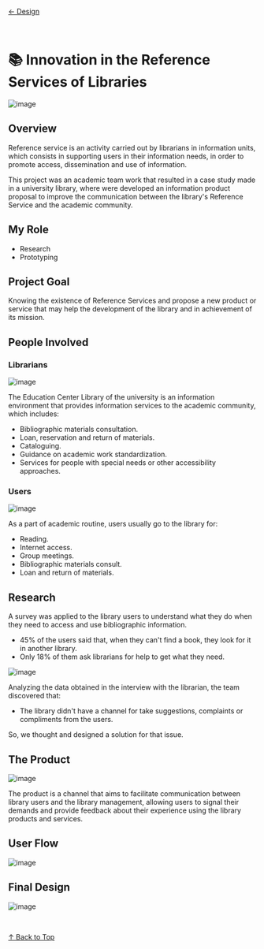 [← Design](/design/index)

<br>

# 📚 Innovation in the Reference Services of Libraries

![image](../library_app/img/library_thumbnail.png)

## Overview
Reference service is an activity carried out by librarians in information units, which consists in supporting users in their information needs, in order to promote access, dissemination and use of information.

This project was an academic team work that resulted in a case study made in a university library, where were developed an information product proposal to improve the communication between the library's Reference Service and the academic community.

## My Role
- Research
- Prototyping

## Project Goal
Knowing the existence of Reference Services and propose a new product or service that may help the development of the library and in achievement of its mission.

## People Involved
### Librarians

![image](../library_app/img/library_librarian.png)

The Education Center Library of the university is an information environment that provides information services to the academic community, which includes:

- Bibliographic materials consultation.
- Loan, reservation and return of materials.
- Cataloguing.
- Guidance on academic work standardization.
- Services for people with special needs or other accessibility approaches.

### Users

![image](../library_app/img/library_users.png)

As a part of academic routine, users usually go to the library for:

- Reading.
- Internet access.
- Group meetings.
- Bibliographic materials consult.
- Loan and return of materials.

## Research
A survey was applied to the library users to understand what they do when they need to access and use bibliographic information.

- 45% of the users said that, when they can't find a book, they look for it in another library.
- Only 18% of them ask librarians for help to get what they need.

![image](../library_app/img/library_research.png)

Analyzing the data obtained in the interview with the librarian, the team discovered that:

- The library didn't have a channel for take suggestions, complaints or compliments from the users.

So, we thought and designed a solution for that issue.

## The Product
![image](../library_app/img/library_product.png)

The product is a channel that aims to facilitate communication between library users and the library management, allowing users to signal their demands and provide feedback about their experience using the library products and services.

## User Flow
![image](../library_app/img/library_userflow.png)

## Final Design
![image](../library_app/img/library_design.png)

<br>

[↑ Back to Top](index.md)